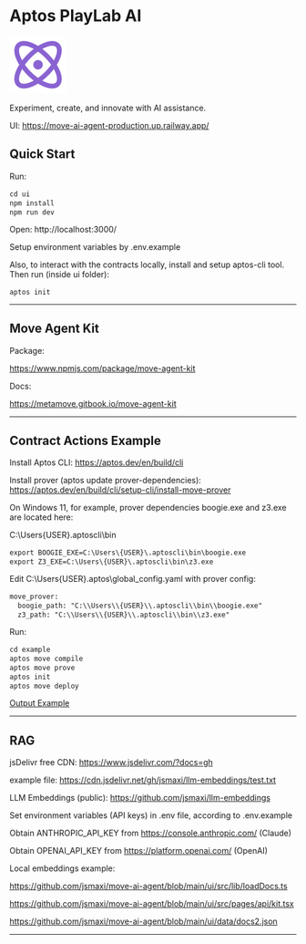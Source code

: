 # Aptos PlayLab AI

<img src="./images/playlablogo.png" alt="project logo" width="100" height="100"/>

Experiment, create, and innovate with AI assistance.

UI: https://move-ai-agent-production.up.railway.app/

## Quick Start

Run:

```
cd ui
npm install
npm run dev
```

Open: http://localhost:3000/

Setup environment variables by .env.example

Also, to interact with the contracts locally, install and setup aptos-cli tool. Then run (inside ui folder):

```
aptos init
```

---

## Move Agent Kit

Package:

https://www.npmjs.com/package/move-agent-kit

Docs:

https://metamove.gitbook.io/move-agent-kit

---

## Contract Actions Example

Install Aptos CLI: https://aptos.dev/en/build/cli

Install prover (aptos update prover-dependencies): https://aptos.dev/en/build/cli/setup-cli/install-move-prover

On Windows 11, for example, prover dependencies boogie.exe and z3.exe are located here:

C:\Users\{USER}\.aptoscli\bin

```
export BOOGIE_EXE=C:\Users\{USER}\.aptoscli\bin\boogie.exe
export Z3_EXE=C:\Users\{USER}\.aptoscli\bin\z3.exe
```

Edit C:\Users\{USER}\.aptos\global_config.yaml with prover config:

```
move_prover:
  boogie_path: "C:\\Users\\{USER}\\.aptoscli\\bin\\boogie.exe"
  z3_path: "C:\\Users\\{USER}\\.aptoscli\\bin\\z3.exe"
```

Run:

```
cd example
aptos move compile
aptos move prove
aptos init
aptos move deploy
```

[Output Example](OUTPUT.md)

---

## RAG

jsDelivr free CDN: https://www.jsdelivr.com/?docs=gh

example file: https://cdn.jsdelivr.net/gh/jsmaxi/llm-embeddings/test.txt

LLM Embeddings (public): https://github.com/jsmaxi/llm-embeddings

Set environment variables (API keys) in .env file, according to .env.example

Obtain ANTHROPIC_API_KEY from https://console.anthropic.com/ (Claude)

Obtain OPENAI_API_KEY from https://platform.openai.com/ (OpenAI)

Local embeddings example:

https://github.com/jsmaxi/move-ai-agent/blob/main/ui/src/lib/loadDocs.ts

https://github.com/jsmaxi/move-ai-agent/blob/main/ui/src/pages/api/kit.tsx

https://github.com/jsmaxi/move-ai-agent/blob/main/ui/data/docs2.json

---
